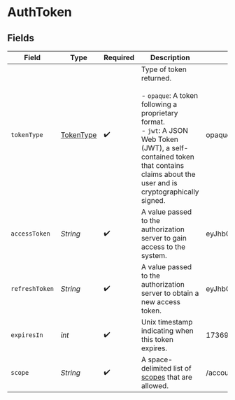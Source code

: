 # AuthToken


## Fields

| Field                                                                                                                                                                                                         | Type                                                                                                                                                                                                          | Required                                                                                                                                                                                                      | Description                                                                                                                                                                                                   | Example                                                                                                                                                                                                       |
| ------------------------------------------------------------------------------------------------------------------------------------------------------------------------------------------------------------- | ------------------------------------------------------------------------------------------------------------------------------------------------------------------------------------------------------------- | ------------------------------------------------------------------------------------------------------------------------------------------------------------------------------------------------------------- | ------------------------------------------------------------------------------------------------------------------------------------------------------------------------------------------------------------- | ------------------------------------------------------------------------------------------------------------------------------------------------------------------------------------------------------------- |
| `tokenType`                                                                                                                                                                                                   | [TokenType](../../models/components/TokenType.md)                                                                                                                                                             | :heavy_check_mark:                                                                                                                                                                                            | Type of token returned.<br/><br/>  - `opaque`: A token following a proprietary format.<br/>  - `jwt`: A JSON Web Token (JWT), a self-contained token that contains claims about the user and is cryptographically signed. | opaque                                                                                                                                                                                                        |
| `accessToken`                                                                                                                                                                                                 | *String*                                                                                                                                                                                                      | :heavy_check_mark:                                                                                                                                                                                            | A value passed to the authorization server to gain access to the system.                                                                                                                                      | eyJhbGciOiJFZERTQSIsImN0eSI6IkpXVCIsImtpZCI6IkR...                                                                                                                                                            |
| `refreshToken`                                                                                                                                                                                                | *String*                                                                                                                                                                                                      | :heavy_check_mark:                                                                                                                                                                                            | A value passed to the authorization server to obtain a new access token.                                                                                                                                      | eyJhbGc0eSI6TQSIsImN0kpXVCIsImtp6IkpXVsImtpZC0a...                                                                                                                                                            |
| `expiresIn`                                                                                                                                                                                                   | *int*                                                                                                                                                                                                         | :heavy_check_mark:                                                                                                                                                                                            | Unix timestamp indicating when this token expires.                                                                                                                                                            | 1736964352                                                                                                                                                                                                    |
| `scope`                                                                                                                                                                                                       | *String*                                                                                                                                                                                                      | :heavy_check_mark:                                                                                                                                                                                            | A space-delimited list of [scopes](https://docs.moov.io/api/authentication/scopes/) that are allowed.                                                                                                         | /accounts.read /accounts.write                                                                                                                                                                                |